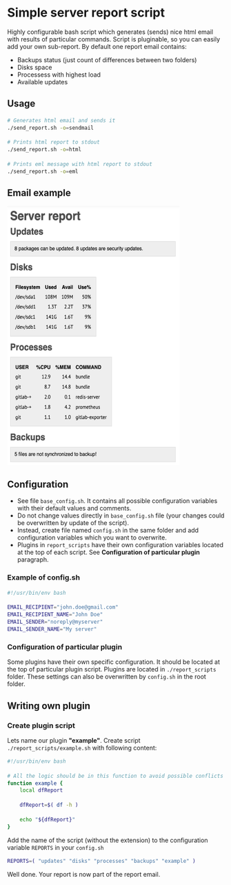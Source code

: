 # Simple server report script

Highly configurable bash script which generates (sends) nice html email with results of particular commands. Script is pluginable, so you can easily add your own sub-report. By default one report email contains:
- Backups status (just count of differences between two folders)
- Disks space
- Processess with highest load
- Available updates

## Usage
```bash
# Generates html email and sends it
./send_report.sh -o=sendmail

# Prints html report to stdout
./send_report.sh -o=html

# Prints eml message with html report to stdout
./send_report.sh -o=eml
```

## Email example
<img src="images/email_screenshot.png" width="400" height="600" alt="Email screenshot" title="Email screenshot">

## Configuration

- See file `base_config.sh`. It contains all possible configuration variables with their default values and comments.
- Do not change values directly in `base_config.sh` file (your changes could be overwritten by update of the script).
- Instead, create file named `config.sh` in the same folder and add configuration variables which you want to overwrite.
- Plugins in `report_scripts` have their own configuration variables located at the top of each script. See **Configuration of particular plugin** paragraph.

### Example of config.sh

```bash
#!/usr/bin/env bash

EMAIL_RECIPIENT="john.doe@gmail.com"
EMAIL_RECIPIENT_NAME="John Doe"
EMAIL_SENDER="noreply@myserver"
EMAIL_SENDER_NAME="My server"
```

### Configuration of particular plugin

Some plugins have their own specific configuration. It should be located at the top of particular plugin script. Plugins are located in `./report_scripts` folder. These settings can also be overwritten by `config.sh` in the root folder.

## Writing own plugin

### Create plugin script

Lets name our plugin **"example"**. Create script `./report_scripts/example.sh` with following content:
```bash
#!/usr/bin/env bash

# All the logic should be in this function to avoid possible conflicts in variable names with main script. Also the function must have the same name as the plugin.
function example {
    local dfReport

    dfReport=$( df -h )

    echo "${dfReport}"
}
```

Add the name of the script (without the extension) to the configuration variable `REPORTS` in your `config.sh`
```bash
REPORTS=( "updates" "disks" "processes" "backups" "example" )
```
Well done. Your report is now part of the report email.